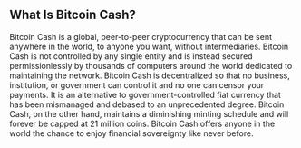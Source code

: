 ## What Is Bitcoin Cash?

Bitcoin Cash is a global, peer-to-peer cryptocurrency that can be sent anywhere in the world, to anyone you want, without intermediaries. Bitcoin Cash is not controlled by any single entity and is instead secured permissionlessly by thousands of computers around the world dedicated to maintaining the network. Bitcoin Cash is decentralized so that no business, institution, or government can control it and no one can censor your payments. It is an alternative to government-controlled fiat currency that has been mismanaged and debased to an unprecedented degree. Bitcoin Cash, on the other hand, maintains a diminishing minting schedule and will forever be capped at 21 million coins. Bitcoin Cash offers anyone in the world the chance to enjoy financial sovereignty like never before.